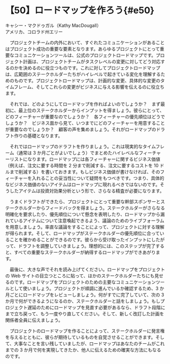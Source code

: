 # 【50】ロードマップを作ろう{#e50}

<div class="author">キャシー・マクドゥガル（Kathy MacDougall）</div>
<div class="author_address">アメリカ、コロラド州エリー</div>

　プロジェクトチームの内外において、すぐれたコミュニケーションがあることはプロジェクト成功の重要な要素となります。あらゆるプロジェクトにとって重要なコミュニケーションツールは、公式のプロジェクトロードマップです。プロジェクト計画は、プロジェクトチームがタスクレベルの変更に対してどう対応するのかを決めるのに役立つものです。これに対してプロジェクトロードマップは、広範囲のステークホルダーたちがハイレベルで起きている変化を理解するためのものです。プロジェクトロードマップは、計画的な変更、具体的な変更のタイムフレーム、そしてこれらの変更がビジネスに与える影響を伝えるのに役立ちます。

　それでは、どのようにしてロードマップを作ればよいのでしょうか？　まず最初に、最上位のステークホルダーからインプットを得ましょう。彼らにとって、どのフィーチャーが重要なのでしょうか？　各フィーチャーの優先順位はどうでしょうか？　ビジネス面から見て、いつまでにどのフィーチャーを用意することが重要なのでしょうか？　顧客の声を集めましょう。それがロードマップのドラフト作りの基礎となります。

　それではロードマップのドラフトを作りましょう。これは現実的なタイムフレーム（通常は 3 か月ごとがよいでしょう）でまとめたハイレベルなフィーチャーリストになります。ロードマップには各フィーチャーに関するビジネス価値（例えば、注文に要する時間を 2 分まで削減する、注文に要するコストを 10 ドルまで削減する）を書いておきます。もしビジネス価値が書けなければ、そのフィーチャーを入れることの妥当性について疑問をもつべきです。つまり、具体的なビジネス価値のないアイテムはロードマップに現れるべきではないのです。そうしたアイテムは投資対効果分析という形で、さらなる精査が必要になります。

　うまくドラフトができたら、プロジェクトにとって重要な幹部スポンサーとステークホルダーからフィードバックを得ましょう。ステークホルダーがさらなる明確化を要求したり、優先順位について懸念を表明したり、ロードマップから漏れているアイテムについて注意喚起できるよう、議論のためのライブフォーラムを用意しましょう。率直な議論をすることによって、プロジェクトに対する理解が得られます。そして、ロードマップがステークホルダーの優先順位に合っていることを確かめることができるのです。彼らから受け取ったインプットにしたがって、ドラフトを調整していきましょう。理想的には、このステップが完了すると、すべての重要なステークホルダーが納得するロードマップができあがります。

　最後に、大きな声でそれを読み上げてください。ロードマップをプロジェクトの Web サイトの目立つところに貼って、ほかのステークホルダーたちにも見せるのです。ロードマップをプロジェクトのための主要なコミュニケーションツールとして使いましょう。プロジェクトが順調に進んでいるか確認するため、3 か月ごとにロードマップをレビューしましょう。何がすでに完了していて、次の 3 か月で何ができるようになるのか、ステークホルダーと話をしましょう。もしプロジェクト遅延のためにロードマップを見直す必要があるなら、ドラフト段階にまで立ち戻って、もう一度やり直してください。そして、新しく改訂した計画を関係者全員に伝えましょう。

　プロジェクトのロードマップを作ることによって、ステークホルダーに発言権を与えるとともに、彼らが期待しているものを自覚させることができます。そして、大事なことを言い残していましたが、ロードマップはあなたのチームがこれまでの 3 か月で何を実現してきたか、他人に伝えるための確実な方法にもなるのです。
